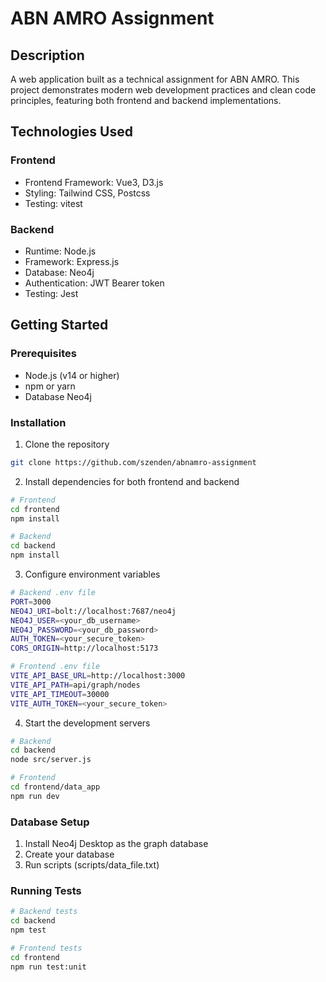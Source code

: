 # ABN AMRO Assignment

## Description

A web application built as a technical assignment for ABN AMRO. This project demonstrates modern web development practices and clean code principles, featuring both frontend and backend implementations.


## Technologies Used

### Frontend

- Frontend Framework: Vue3, D3.js 
- Styling: Tailwind CSS, Postcss
- Testing: vitest

### Backend

- Runtime: Node.js
- Framework: Express.js
- Database: Neo4j
- Authentication: JWT Bearer token
- Testing: Jest

## Getting Started

### Prerequisites

- Node.js (v14 or higher)
- npm or yarn
- Database Neo4j

### Installation

1. Clone the repository

```bash
git clone https://github.com/szenden/abnamro-assignment
```

2. Install dependencies for both frontend and backend

```bash
# Frontend
cd frontend
npm install

# Backend
cd backend
npm install
```

3. Configure environment variables

```bash
# Backend .env file
PORT=3000
NEO4J_URI=bolt://localhost:7687/neo4j
NEO4J_USER=<your_db_username>
NEO4J_PASSWORD=<your_db_password>
AUTH_TOKEN=<your_secure_token>
CORS_ORIGIN=http://localhost:5173

# Frontend .env file
VITE_API_BASE_URL=http://localhost:3000
VITE_API_PATH=api/graph/nodes
VITE_API_TIMEOUT=30000
VITE_AUTH_TOKEN=<your_secure_token>
```

4. Start the development servers

```bash
# Backend
cd backend
node src/server.js

# Frontend
cd frontend/data_app
npm run dev
```

### Database Setup

1. Install Neo4j Desktop as the graph database
2. Create your database
2. Run scripts (scripts/data_file.txt)



### Running Tests

```bash
# Backend tests
cd backend
npm test

# Frontend tests
cd frontend
npm run test:unit
```

